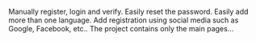 Manually register, login and verify.
Easily reset the password.
Easily add more than one language.
Add registration using social media such as Google, Facebook, etc..
The project contains only the main pages...
